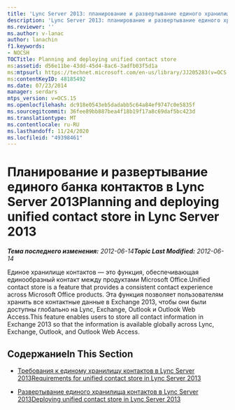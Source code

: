 ```yaml
---
title: 'Lync Server 2013: планирование и развертывание единого хранилища контактов'
description: 'Lync Server 2013: планирование и развертывание единого хранилища контактов.'
ms.reviewer: ''
ms.author: v-lanac
author: lanachin
f1.keywords:
- NOCSH
TOCTitle: Planning and deploying unified contact store
ms:assetid: d56e11be-43dd-45d4-8ac6-3adfb03f5d1a
ms:mtpsurl: https://technet.microsoft.com/en-us/library/JJ205283(v=OCS.15)
ms:contentKeyID: 48185492
ms.date: 07/23/2014
manager: serdars
mtps_version: v=OCS.15
ms.openlocfilehash: dc918e0543eb5dadabb5c64a84ef9747c0e5835f
ms.sourcegitcommit: 36fee89bb887bea4f18b19f17a8c69daf5bc423d
ms.translationtype: MT
ms.contentlocale: ru-RU
ms.lasthandoff: 11/24/2020
ms.locfileid: "49398461"
---
```

# <a name="planning-and-deploying-unified-contact-store-in-lync-server-2013"></a><span data-ttu-id="945b2-103">Планирование и развертывание единого банка контактов в Lync Server 2013</span><span class="sxs-lookup"><span data-stu-id="945b2-103">Planning and deploying unified contact store in Lync Server 2013</span></span>

<div data-xmlns="http://www.w3.org/1999/xhtml">

<div class="topic" data-xmlns="http://www.w3.org/1999/xhtml" data-msxsl="urn:schemas-microsoft-com:xslt" data-cs="https://msdn.microsoft.com/">

<div data-asp="https://msdn2.microsoft.com/asp">



</div>

<div id="mainSection">

<div id="mainBody"><span data-ttu-id="945b2-104">

<span> </span></span><span class="sxs-lookup"><span data-stu-id="945b2-104">

<span> </span></span></span>

<span data-ttu-id="945b2-105">_**Тема последнего изменения:** 2012-06-14_</span><span class="sxs-lookup"><span data-stu-id="945b2-105">_**Topic Last Modified:** 2012-06-14_</span></span>

<span data-ttu-id="945b2-106">Единое хранилище контактов — это функция, обеспечивающая единообразный контакт между продуктами Microsoft Office.</span><span class="sxs-lookup"><span data-stu-id="945b2-106">Unified contact store is a feature that provides a consistent contact experience across Microsoft Office products.</span></span> <span data-ttu-id="945b2-107">Эта функция позволяет пользователям хранить все контактные данные в Exchange 2013, чтобы они были доступны глобально на Lync, Exchange, Outlook и Outlook Web Access.</span><span class="sxs-lookup"><span data-stu-id="945b2-107">This feature enables users to store all contact information in Exchange 2013 so that the information is available globally across Lync, Exchange, Outlook, and Outlook Web Access.</span></span>

<div>

## <a name="in-this-section"></a><span data-ttu-id="945b2-108">Содержание</span><span class="sxs-lookup"><span data-stu-id="945b2-108">In This Section</span></span>

  - [<span data-ttu-id="945b2-109">Требования к единому хранилищу контактов в Lync Server 2013</span><span class="sxs-lookup"><span data-stu-id="945b2-109">Requirements for unified contact store in Lync Server 2013</span></span>](lync-server-2013-requirements-for-unified-contact-store.md)

  - [<span data-ttu-id="945b2-110">Развертывание единого хранилища контактов в Lync Server 2013</span><span class="sxs-lookup"><span data-stu-id="945b2-110">Deploying unified contact store in Lync Server 2013</span></span>](lync-server-2013-deploying-unified-contact-store.md)

<span data-ttu-id="945b2-111"></div>

</div>

<span> </span>

</div>

</div>

</span><span class="sxs-lookup"><span data-stu-id="945b2-111"></div>

</div>

<span> </span>

</div>

</div>

</span></span></div>

